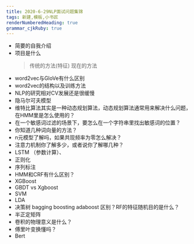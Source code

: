 ```yaml
---
title: 2020-6-29NLP面试问题集锦
tags: 新建,模板,小书匠
renderNumberedHeading: true
grammar_cjkRuby: true
---
```


 - 简要的自我介绍
 - 项目是什么
   > 传统的方法(特征)
   > 现在的方法
 - word2vec与GloVe有什么区别
 - word2vec的结构以及训练方法
 - NLP的研究相对CV发展还是很缓慢
 - 隐马尔可夫模型
 - 维特比算法其实是一种动态规划算法，动态规划算法通常用来解决什么问题，在HMM里是怎么使用的？
 - 在一个敏感词过滤的场景下，要怎么在一个字符串里找出敏感词的位置？
 - 你知道几种词向量的方法？
 - n元模型了解吗，如果共现频率为零怎么解决？
 - 注意力机制你了解多少，或者说你了解哪几种？
 - LSTM （参数计算）、
 - 正则化
 - 序列标注
 - HMM和CRF有什么区别？
 - XGBoost
 - GBDT vs Xgboost
 - SVM
 - LDA
 - 决策树 bagging boosting adaboost 区别？RF的特征随机目的是什么？
 - 半正定矩阵
 - 卷积的物理意义是什么？
 - 傅里叶变换懂吗？
 - Bert